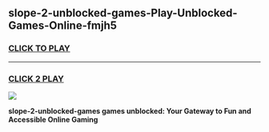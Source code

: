 
## slope-2-unblocked-games-Play-Unblocked-Games-Online-fmjh5
<h3>
<a href="https://premium76.site?title=slope-2-unblocked-games&ref=25A">CLICK TO PLAY</a></h3>
<hr>

<h3>
<a href="https://premium76.site?title=slope-2-unblocked-games&ref=25A">CLICK 2 PLAY</a>
  
</h3>

<a href="https://premium76.site?title=slope-2-unblocked-games&ref=25A"><img src="https://clearcache.store/games.png"></a>


**slope-2-unblocked-games games unblocked: Your Gateway to Fun and Accessible Online Gaming**
